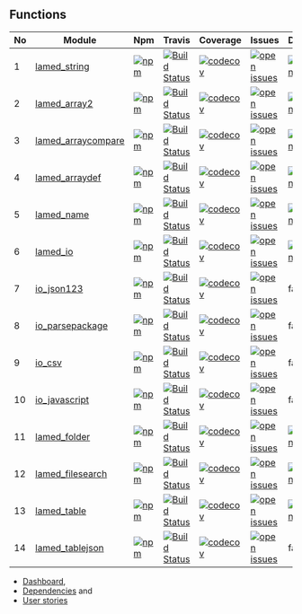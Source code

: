 ## Functions

| No |Module |Npm |Travis |Coverage |Issues |Deepscans |Lastcommit |
|  ---- | ---- | ---- | ---- | ---- | ---- | ---- | ---- |
1 |[lamed_string](https://github.com/perezlamed/lamed_string) |[![npm](https://img.shields.io/npm/v/lamed_string.svg)](https://www.npmjs.org/package/lamed_string) |[![Build Status](https://travis-ci.org/perezlamed/lamed_string.svg?branch=master)](https://travis-ci.org/perezlamed/lamed_string) |[![codecov](https://codecov.io/gh/perezlamed/lamed_string/branch/master/graph/badge.svg)](https://codecov.io/gh/perezlamed/lamed_string) |[![open issues](https://img.shields.io/github/issues-raw/perezlamed/lamed_string.svg)](https://github.com/perezlamed/lamed_string/issues) |[![DeepScan grade](https://deepscan.io/api/teams/1597/projects/6367/branches/52842/badge/grade.svg)](https://deepscan.io/dashboard#view=project&tid=1597&pid=6367&bid=52842) |[![last commit](https://img.shields.io/github/last-commit/perezlamed/lamed_string.svg)](https://github.com/perezlamed/lamed_string/graphs/commit-activity) |
2 |[lamed_array2](https://github.com/perezlamed/lamed_array2) |[![npm](https://img.shields.io/npm/v/lamed_array2.svg)](https://www.npmjs.org/package/lamed_array2) |[![Build Status](https://travis-ci.org/perezlamed/lamed_array2.svg?branch=master)](https://travis-ci.org/perezlamed/lamed_array2) |[![codecov](https://codecov.io/gh/perezlamed/lamed_array2/branch/master/graph/badge.svg)](https://codecov.io/gh/perezlamed/lamed_array2) |[![open issues](https://img.shields.io/github/issues-raw/perezlamed/lamed_array2.svg)](https://github.com/perezlamed/lamed_array2/issues) |[![DeepScan grade](https://deepscan.io/api/teams/1597/projects/6512/branches/54601/badge/grade.svg)](https://deepscan.io/dashboard#view=project&tid=1597&pid=6512&bid=54601) |[![last commit](https://img.shields.io/github/last-commit/perezlamed/lamed_array2.svg)](https://github.com/perezlamed/lamed_array2/graphs/commit-activity) |
3 |[lamed_arraycompare](https://github.com/perezlamed/lamed_arraycompare) |[![npm](https://img.shields.io/npm/v/lamed_arraycompare.svg)](https://www.npmjs.org/package/lamed_arraycompare) |[![Build Status](https://travis-ci.org/perezlamed/lamed_arraycompare.svg?branch=master)](https://travis-ci.org/perezlamed/lamed_arraycompare) |[![codecov](https://codecov.io/gh/perezlamed/lamed_arraycompare/branch/master/graph/badge.svg)](https://codecov.io/gh/perezlamed/lamed_arraycompare) |[![open issues](https://img.shields.io/github/issues-raw/perezlamed/lamed_arraycompare.svg)](https://github.com/perezlamed/lamed_arraycompare/issues) |[![DeepScan grade](https://deepscan.io/api/teams/1597/projects/6489/branches/54434/badge/grade.svg)](https://deepscan.io/dashboard#view=project&tid=1597&pid=6489&bid=54434) |[![last commit](https://img.shields.io/github/last-commit/perezlamed/lamed_arraycompare.svg)](https://github.com/perezlamed/lamed_arraycompare/graphs/commit-activity) |
4 |[lamed_arraydef](https://github.com/perezlamed/lamed_arraydef) |[![npm](https://img.shields.io/npm/v/lamed_arraydef.svg)](https://www.npmjs.org/package/lamed_arraydef) |[![Build Status](https://travis-ci.org/perezlamed/lamed_arraydef.svg?branch=master)](https://travis-ci.org/perezlamed/lamed_arraydef) |[![codecov](https://codecov.io/gh/perezlamed/lamed_arraydef/branch/master/graph/badge.svg)](https://codecov.io/gh/perezlamed/lamed_arraydef) |[![open issues](https://img.shields.io/github/issues-raw/perezlamed/lamed_arraydef.svg)](https://github.com/perezlamed/lamed_arraydef/issues) |[![DeepScan grade](https://deepscan.io/api/teams/1597/projects/6490/branches/54435/badge/grade.svg)](https://deepscan.io/dashboard#view=project&tid=1597&pid=6490&bid=54435) |[![last commit](https://img.shields.io/github/last-commit/perezlamed/lamed_arraydef.svg)](https://github.com/perezlamed/lamed_arraydef/graphs/commit-activity) |
5 |[lamed_name](https://github.com/perezlamed/lamed_name) |[![npm](https://img.shields.io/npm/v/lamed_name.svg)](https://www.npmjs.org/package/lamed_name) |[![Build Status](https://travis-ci.org/perezlamed/lamed_name.svg?branch=master)](https://travis-ci.org/perezlamed/lamed_name) |[![codecov](https://codecov.io/gh/perezlamed/lamed_name/branch/master/graph/badge.svg)](https://codecov.io/gh/perezlamed/lamed_name) |[![open issues](https://img.shields.io/github/issues-raw/perezlamed/lamed_name.svg)](https://github.com/perezlamed/lamed_name/issues) |[![DeepScan grade](https://deepscan.io/api/teams/1597/projects/6365/branches/52839/badge/grade.svg)](https://deepscan.io/dashboard#view=project&tid=1597&pid=6365&bid=52839) |[![last commit](https://img.shields.io/github/last-commit/perezlamed/lamed_name.svg)](https://github.com/perezlamed/lamed_name/graphs/commit-activity) |
6 |[lamed_io](https://github.com/perezlamed/lamed_io) |[![npm](https://img.shields.io/npm/v/lamed_io.svg)](https://www.npmjs.org/package/lamed_io) |[![Build Status](https://travis-ci.org/perezlamed/lamed_io.svg?branch=master)](https://travis-ci.org/perezlamed/lamed_io) |[![codecov](https://codecov.io/gh/perezlamed/lamed_io/branch/master/graph/badge.svg)](https://codecov.io/gh/perezlamed/lamed_io) |[![open issues](https://img.shields.io/github/issues-raw/perezlamed/lamed_io.svg)](https://github.com/perezlamed/lamed_io/issues) |[![DeepScan grade](https://deepscan.io/api/teams/1597/projects/4474/branches/36076/badge/grade.svg)](https://deepscan.io/dashboard#view=project&tid=1597&pid=4474&bid=36076) |[![last commit](https://img.shields.io/github/last-commit/perezlamed/lamed_io.svg)](https://github.com/perezlamed/lamed_io/graphs/commit-activity) |
7 |[io_json123](https://github.com/perezlamed/io_json123) |[![npm](https://img.shields.io/npm/v/io_json123.svg)](https://www.npmjs.org/package/io_json123) |[![Build Status](https://travis-ci.org/perezlamed/io_json123.svg?branch=master)](https://travis-ci.org/perezlamed/io_json123) |[![codecov](https://codecov.io/gh/perezlamed/io_json123/branch/master/graph/badge.svg)](https://codecov.io/gh/perezlamed/io_json123) |[![open issues](https://img.shields.io/github/issues-raw/perezlamed/io_json123.svg)](https://github.com/perezlamed/io_json123/issues) |false |[![last commit](https://img.shields.io/github/last-commit/perezlamed/io_json123.svg)](https://github.com/perezlamed/io_json123/graphs/commit-activity) |
8 |[io_parsepackage](https://github.com/perezlamed/io_parsepackage) |[![npm](https://img.shields.io/npm/v/io_parsepackage.svg)](https://www.npmjs.org/package/io_parsepackage) |[![Build Status](https://travis-ci.org/perezlamed/io_parsepackage.svg?branch=master)](https://travis-ci.org/perezlamed/io_parsepackage) |[![codecov](https://codecov.io/gh/perezlamed/io_parsepackage/branch/master/graph/badge.svg)](https://codecov.io/gh/perezlamed/io_parsepackage) |[![open issues](https://img.shields.io/github/issues-raw/perezlamed/io_parsepackage.svg)](https://github.com/perezlamed/io_parsepackage/issues) |false |[![last commit](https://img.shields.io/github/last-commit/perezlamed/io_parsepackage.svg)](https://github.com/perezlamed/io_parsepackage/graphs/commit-activity) |
9 |[io_csv](https://github.com/perezlamed/io_csv) |[![npm](https://img.shields.io/npm/v/io_csv.svg)](https://www.npmjs.org/package/io_csv) |[![Build Status](https://travis-ci.org/perezlamed/io_csv.svg?branch=master)](https://travis-ci.org/perezlamed/io_csv) |[![codecov](https://codecov.io/gh/perezlamed/io_csv/branch/master/graph/badge.svg)](https://codecov.io/gh/perezlamed/io_csv) |[![open issues](https://img.shields.io/github/issues-raw/perezlamed/io_csv.svg)](https://github.com/perezlamed/io_csv/issues) |false |[![last commit](https://img.shields.io/github/last-commit/perezlamed/io_csv.svg)](https://github.com/perezlamed/io_csv/graphs/commit-activity) |
10 |[io_javascript](https://github.com/perezlamed/io_javascript) |[![npm](https://img.shields.io/npm/v/io_javascript.svg)](https://www.npmjs.org/package/io_javascript) |[![Build Status](https://travis-ci.org/perezlamed/io_javascript.svg?branch=master)](https://travis-ci.org/perezlamed/io_javascript) |[![codecov](https://codecov.io/gh/perezlamed/io_javascript/branch/master/graph/badge.svg)](https://codecov.io/gh/perezlamed/io_javascript) |[![open issues](https://img.shields.io/github/issues-raw/perezlamed/io_javascript.svg)](https://github.com/perezlamed/io_javascript/issues) |false |[![last commit](https://img.shields.io/github/last-commit/perezlamed/io_javascript.svg)](https://github.com/perezlamed/io_javascript/graphs/commit-activity) |
11 |[lamed_folder](https://github.com/perezlamed/lamed_folder) |[![npm](https://img.shields.io/npm/v/lamed_folder.svg)](https://www.npmjs.org/package/lamed_folder) |[![Build Status](https://travis-ci.org/perezlamed/lamed_folder.svg?branch=master)](https://travis-ci.org/perezlamed/lamed_folder) |[![codecov](https://codecov.io/gh/perezlamed/lamed_folder/branch/master/graph/badge.svg)](https://codecov.io/gh/perezlamed/lamed_folder) |[![open issues](https://img.shields.io/github/issues-raw/perezlamed/lamed_folder.svg)](https://github.com/perezlamed/lamed_folder/issues) |[![DeepScan grade](https://deepscan.io/api/teams/1597/projects/4472/branches/36075/badge/grade.svg)](https://deepscan.io/dashboard#view=project&tid=1597&pid=4472&bid=36075) |[![last commit](https://img.shields.io/github/last-commit/perezlamed/lamed_folder.svg)](https://github.com/perezlamed/lamed_folder/graphs/commit-activity) |
12 |[lamed_filesearch](https://github.com/perezlamed/lamed_filesearch) |[![npm](https://img.shields.io/npm/v/lamed_filesearch.svg)](https://www.npmjs.org/package/lamed_filesearch) |[![Build Status](https://travis-ci.org/perezlamed/lamed_filesearch.svg?branch=master)](https://travis-ci.org/perezlamed/lamed_filesearch) |[![codecov](https://codecov.io/gh/perezlamed/lamed_filesearch/branch/master/graph/badge.svg)](https://codecov.io/gh/perezlamed/lamed_filesearch) |[![open issues](https://img.shields.io/github/issues-raw/perezlamed/lamed_filesearch.svg)](https://github.com/perezlamed/lamed_filesearch/issues) |[![DeepScan grade](https://deepscan.io/api/teams/1597/projects/6359/branches/52833/badge/grade.svg)](https://deepscan.io/dashboard#view=project&tid=1597&pid=6359&bid=52833) |[![last commit](https://img.shields.io/github/last-commit/perezlamed/lamed_filesearch.svg)](https://github.com/perezlamed/lamed_filesearch/graphs/commit-activity) |
13 |[lamed_table](https://github.com/perezlamed/lamed_table) |[![npm](https://img.shields.io/npm/v/lamed_table.svg)](https://www.npmjs.org/package/lamed_table) |[![Build Status](https://travis-ci.org/perezlamed/lamed_table.svg?branch=master)](https://travis-ci.org/perezlamed/lamed_table) |[![codecov](https://codecov.io/gh/perezlamed/lamed_table/branch/master/graph/badge.svg)](https://codecov.io/gh/perezlamed/lamed_table) |[![open issues](https://img.shields.io/github/issues-raw/perezlamed/lamed_table.svg)](https://github.com/perezlamed/lamed_table/issues) |[![DeepScan grade](https://deepscan.io/api/teams/1597/projects/6366/branches/52840/badge/grade.svg)](https://deepscan.io/dashboard#view=project&tid=1597&pid=6366&bid=52840) |[![last commit](https://img.shields.io/github/last-commit/perezlamed/lamed_table.svg)](https://github.com/perezlamed/lamed_table/graphs/commit-activity) |
14 |[lamed_tablejson](https://github.com/perezlamed/lamed_tablejson) |[![npm](https://img.shields.io/npm/v/lamed_tablejson.svg)](https://www.npmjs.org/package/lamed_tablejson) |[![Build Status](https://travis-ci.org/perezlamed/lamed_tablejson.svg?branch=master)](https://travis-ci.org/perezlamed/lamed_tablejson) |[![codecov](https://codecov.io/gh/perezlamed/lamed_tablejson/branch/master/graph/badge.svg)](https://codecov.io/gh/perezlamed/lamed_tablejson) |[![open issues](https://img.shields.io/github/issues-raw/perezlamed/lamed_tablejson.svg)](https://github.com/perezlamed/lamed_tablejson/issues) |false |[![last commit](https://img.shields.io/github/last-commit/perezlamed/lamed_tablejson.svg)](https://github.com/perezlamed/lamed_tablejson/graphs/commit-activity) |
- [Dashboard](./Dashboard.md),
- [Dependencies](./Dependencies.md) and
- [User stories](./UserStories.md)